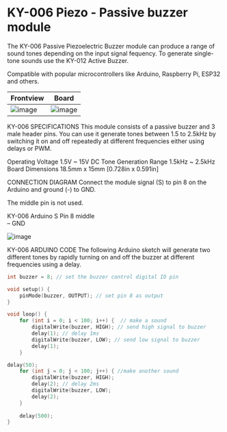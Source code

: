 # KY-006 Piezo - Passive buzzer module

The KY-006 Passive Piezoelectric Buzzer module can produce a range of sound tones depending on the input signal fequency. To generate single-tone sounds use the KY-012 Active Buzzer.

Compatible with popular microcontrollers like Arduino, Raspberry Pi, ESP32 and others.

| Frontview | Board |
| --------- | ----- |
| ![image](https://user-images.githubusercontent.com/44589560/159856748-5ce50374-81fb-4282-858f-3206a7991642.png) | ![image](https://user-images.githubusercontent.com/44589560/159856700-78390a95-81fb-409c-8b8e-75e64991aa74.png) |

KY-006 SPECIFICATIONS
This module consists of a passive buzzer and 3 male header pins. You can use it generate tones between 1.5 to 2.5kHz by switching it on and off repeatedly at different frequencies either using delays or PWM.

Operating Voltage	1.5V ~ 15V DC
Tone Generation Range	1.5kHz ~ 2.5kHz
Board Dimensions	18.5mm x 15mm [0.728in x 0.591in]

CONNECTION DIAGRAM
Connect the module signal (S) to pin 8 on the Arduino and ground (-) to GND.

The middle pin is not used.

KY-006	Arduino
S	Pin 8
middle	
–	GND

![image](https://user-images.githubusercontent.com/44589560/159856994-e4638495-b7ac-4205-8cce-657ecb41c0d6.png)

KY-006 ARDUINO CODE
The following Arduino sketch will generate two different tones by rapidly turning on and off the buzzer at different frequencies using a delay.

```C++
int buzzer = 8; // set the buzzer control digital IO pin

void setup() {
	pinMode(buzzer, OUTPUT); // set pin 8 as output
}

void loop() {
	for (int i = 0; i < 100; i++) {  // make a sound
		digitalWrite(buzzer, HIGH); // send high signal to buzzer 
		delay(1); // delay 1ms
		digitalWrite(buzzer, LOW); // send low signal to buzzer
		delay(1);
	}

delay(50);
	for (int j = 0; j < 100; j++) { //make another sound
		digitalWrite(buzzer, HIGH);
		delay(2); // delay 2ms
		digitalWrite(buzzer, LOW);
		delay(2);
	}
  
	delay(500);
}
```
